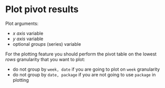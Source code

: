 Plot pivot results
========================================================

Plot arguments:
 - *x axis* variable
 - *y axis* variable
 - optional *groups* (series) variable

For the plotting feature you should perform the pivot table on the lowest *rows* granularity that you want to plot: 
 - do not group by `week, date` if you are going to plot on `week` granularity
 - do not group by `date, package` if you are not going to use `package` in plotting
